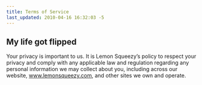 ```yaml
---
title: Terms of Service
last_updated: 2010-04-16 16:32:03 -5
---
```


## My life got flipped

Your privacy is important to us. It is Lemon Squeezy’s policy to respect your privacy and comply with any applicable law and regulation regarding any personal information we may collect about you, including across our website, www.lemonsqueezy.com, and other sites we own and operate.
